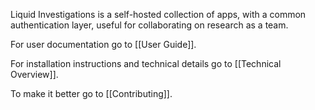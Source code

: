 Liquid Investigations is a self-hosted collection of apps, with a common authentication layer, useful for collaborating on research as a team.

For user documentation go to [[User Guide]].

For installation instructions and technical details go to [[Technical Overview]].

To make it better go to [[Contributing]].
